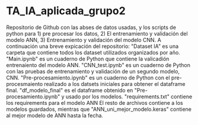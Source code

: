 # TA_IA_aplicada_grupo2
Repositorio de Github con las abses de datos usadas, y los scripts de python para 1) pre procesar los datos, 2) El entrenamiento y validación del modelo ANN, 3) Entrenamiento y validación del modelo CNN.
A continuación una breve expicación del repositorio:
"Dataset IA" es una carpeta que contiene todos los dataset utilizados organizados por año.
"Main.ipynb" es un cuaderno de Python que contiene la valicadión  entrenaiento del modelo ANN.
"CNN_test.ipynb" es un cuaderno de Python con las pruebas de entrenamiento y validación de un segundo modelo, CNN.
"Pre-procesamiento.ipynb" es un cuaderno de Python con el pre-procesmaiento realizado a los datsets iniciales para obtener el dataframe final.
"df_modelo_final" es el dataframe obtenido en "Pre-procesamiento.ipynb" y usado por los modelos.
"requirements.txt" contiene los requirements para el modelo ANN
El resto de archivos contiene a los modelos guardados, mientras que "ANN_uni_mejor_modelo.keras" contiene al mejor modelo de ANN hasta la fecha.
